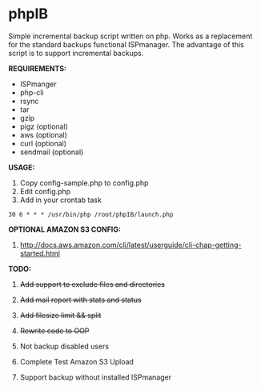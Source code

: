 phpIB
=====

Simple incremental backup script written on php.
Works as a replacement for the standard backups functional ISPmanager.
The advantage of this script is to support incremental backups.

**REQUIREMENTS:**
- ISPmanger
- php-cli
- rsync
- tar
- gzip
- pigz (optional)
- aws (optional)
- curl (optional)
- sendmail (optional)

**USAGE:**

1. Copy config-sample.php to config.php
2. Edit config.php
3. Add in your crontab task

``
30 6 * * * /usr/bin/php /root/phpIB/launch.php
``

**OPTIONAL AMAZON S3 CONFIG:**

1. http://docs.aws.amazon.com/cli/latest/userguide/cli-chap-getting-started.html

**TODO:**

1. ~~Add support to exclude files and directories~~

2. ~~Add mail report with stats and status~~

3. ~~Add filesize limit && split~~

4. ~~Rewrite code to OOP~~

5. Not backup disabled users

6. Complete Test Amazon S3 Upload

7. Support backup without installed ISPmanager 
